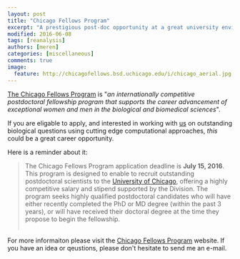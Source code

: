 ```yaml
---
layout: post
title: "Chicago Fellows Program"
excerpt: "A prestigious post-doc opportunity at a great university environment"
modified: 2016-06-08
tags: [reanalysis]
authors: [meren]
categories: [miscellaneous]
comments: true
image:
  feature: http://chicagofellows.bsd.uchicago.edu/i/chicago_aerial.jpg
---
```


[The Chicago Fellows Program](http://chicagofellows.bsd.uchicago.edu/index.html) is "*an internationally competitive postdoctoral fellowship program that supports the career advancement of exceptional women and men in the biological and biomedical sciences*".

If you are eligable to apply, and interested in working with [us](http://merenlab.org) on outstanding biological questions using cutting edge computational approaches, *this* could be a great career opportunity.

Here is a reminder about it:

<blockquote>
The Chicago Fellows Program application deadline is <b>July 15, 2016</b>. This program is designed to enable to recruit outstanding postdoctoral scientists to the <a href="http://uchicago.edu">University of Chicago</a>, offering a highly competitive salary and stipend supported by the Division. The program seeks highly qualified postdoctoral candidates who will have either recently completed the PhD or MD degree (within the past 3 years), or will have received their doctoral degree at the time they propose to begin the fellowship.
<br /><br />
</blockquote>

For more informaiton please visit the [Chicago Fellows Program](http://chicagofellows.bsd.uchicago.edu/index.html) website. If you have an idea or qeustions, please don't hesitate to send me an e-mail.
